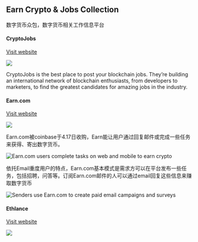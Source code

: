 ## Earn Crypto & Jobs Collection

数字货币众包，数字货币相关工作信息平台

#### CryptoJobs

[Visit website](https://crypto.jobs/)

![](https://cryptominded.com/wp-content/uploads/2017/10/cryptojobs.png)

CryptoJobs is the best place to post your blockchain jobs. They’re building an international network of blockchain enthusiasts, from developers to marketers, to find the greatest candidates for amazing jobs in the industry.


#### Earn.com

[Visit website](https://21.co/)

![](https://cryptominded.com/wp-content/uploads/2017/06/21co-1280x888.png)

Earn.com被coinbase于4.17日收购，Earn能让用户通过回复邮件或完成一些任务来获得、寄出数字货币。

![Earn.com users complete tasks on web and mobile to earn crypto](https://cdn-images-1.medium.com/max/800/1*-9BWSCcg6jZ6_81B_wHhIQ.gif)

依托Email重度用户的特点，Earn.com基本模式是需求方可以在平台发布一些任务，包括招聘，问答等。订阅Earn.com邮件的人可以通过email回复这些信息来赚取数字货币


![Senders use Earn.com to create paid email campaigns and surveys](https://cdn-images-1.medium.com/max/800/1*f59-ApwmRc2QFoIO8ZL7uw.gif)

#### Ethlance

[Visit website](https://ethlance.com/)

![](https://cryptominded.com/wp-content/uploads/2017/06/og-image-e1497387320767.png)


